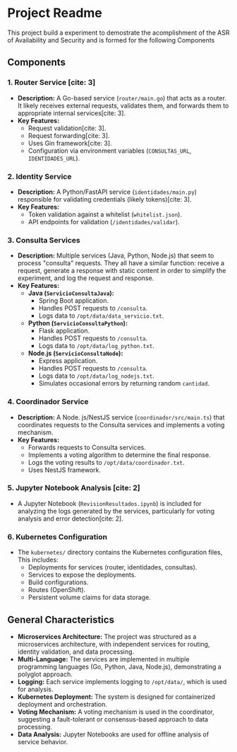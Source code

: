 # Project Readme

This project build a experiment to demostrate the acomplishment of the ASR of Availability and Security and is formed for the following Components

## Components

### 1.  Router Service [cite: 3]

* **Description:** A Go-based service (`router/main.go`) that acts as a router. It likely receives external requests, validates them, and forwards them to appropriate internal services[cite: 3].
* **Key Features:**
    * Request validation[cite: 3].
    * Request forwarding[cite: 3].
    * Uses Gin framework[cite: 3].
    * Configuration via environment variables (`CONSULTAS_URL`, `IDENTIDADES_URL`).

### 2.  Identity Service

* **Description:** A Python/FastAPI service (`identidades/main.py`) responsible for validating credentials (likely tokens)[cite: 3].
* **Key Features:**
    * Token validation against a whitelist (`whitelist.json`).
    * API endpoints for validation (`/identidades/validar`).

### 3.  Consulta Services

* **Description:** Multiple services (Java, Python, Node.js) that seem to process "consulta" requests. They all have a similar function: receive a request, generate a response with static content in order to simplify the experiment, and log the request and response.
* **Key Features:**
    * **Java (`ServicioConsultaJava`):**
        * Spring Boot application.
        * Handles POST requests to `/consulta`.
        * Logs data to `/opt/data/data_servicio.txt`.
    * **Python (`ServicioConsultaPython`):**
        * Flask application.
        * Handles POST requests to `/consulta`.
        * Logs data to `/opt/data/log_python.txt`.
    * **Node.js (`ServicioConsultaNode`):**
        * Express application.
        * Handles POST requests to `/consulta`.
        * Logs data to `/opt/data/log_nodejs.txt`.
        * Simulates occasional errors by returning random `cantidad`.

### 4.  Coordinador Service

* **Description:** A Node. js/NestJS service (`coordinador/src/main.ts`) that coordinates requests to the Consulta services and implements a voting mechanism.
* **Key Features:**
    * Forwards requests to Consulta services.
    * Implements a voting algorithm to determine the final response.
    * Logs the voting results to `/opt/data/coordinador.txt`.
    * Uses NestJS framework.

### 5.  Jupyter Notebook Analysis [cite: 2]

* A Jupyter Notebook (`RevisionResultados.ipynb`) is included for analyzing the logs generated by the services, particularly for voting analysis and error detection[cite: 2].

### 6.  Kubernetes Configuration

* The `kubernetes/` directory contains the Kubernetes configuration files, This includes:
    * Deployments for services (router, identidades, consultas).
    * Services to expose the deployments.
    * Build configurations.
    * Routes (OpenShift).
    * Persistent volume claims for data storage.

## General Characteristics

* **Microservices Architecture:** The project was structured as a microservices architecture, with independent services for routing, identity validation, and data processing.
* **Multi-Language:** The services are implemented in multiple programming languages (Go, Python, Java, Node.js), demonstrating a polyglot approach.
* **Logging:** Each service implements logging to `/opt/data/`, which is used for analysis.
* **Kubernetes Deployment:** The system is designed for containerized deployment and orchestration.
* **Voting Mechanism:** A voting mechanism is used in the coordinator, suggesting a fault-tolerant or consensus-based approach to data processing.
* **Data Analysis:** Jupyter Notebooks are used for offline analysis of service behavior.